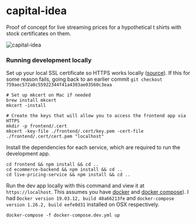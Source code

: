 # capital-idea

Proof of concept for live streaming prices for a hypothetical t shirts with stock certificates on them.

![capital-idea](https://user-images.githubusercontent.com/10820969/118417280-5b13e900-b681-11eb-999d-b47d9ef88287.gif)

### Running development locally
Set up your local SSL certificate so HTTPS works locally ([source](https://www.freecodecamp.org/news/how-to-set-up-https-locally-with-create-react-app/)). If this for some reason fails, going back to an earlier commit `git checkout 759aec572a0c55922344f41a4303ae03560c3eaa`
```
# Set up mkcert on Mac if needed
brew install mkcert
mkcert -install

# Create the keys that will allow you to access the frontend app via HTTPS
mkdir -p frontend/.cert
mkcert -key-file ./frontend/.cert/key.pem -cert-file ./frontend/.cert/cert.pem "localhost"
```

Install the dependencies for each service, which are required to run the development app.
```
cd frontend && npm install && cd ..
cd ecommerce-backend && npm install && cd ..
cd live-pricing-service && npm install && cd ..
```

Run the dev app locally with this command and view it at `https://localhost`. This assumes you have [docker](https://docs.docker.com/get-docker/) and [docker compose](https://docs.docker.com/compose/install/)). I had `Docker version 19.03.12, build 48a66213fe` and `docker-compose version 1.26.2, build eefe0d31` installed on OSX respectively.
```
docker-compose -f docker-compose.dev.yml up
```
